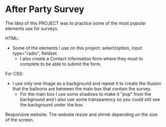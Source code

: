 # After Party Survey

The Idea of this PROJECT was to practice some of the most popular elements use for surveys.

HTML:
   - Some of the elements I use on this project: select/option, input type="radio", fieldset.
 	 - I also create a Contact information form where they must to complete to be able to submit the form.
 
 For CSS:
  - I use only one Image as a background and repeat it to create the illusion that the balloons are between the main box that contain the survey.
 	- For the main box I use some shadows to make it "pop" from the background and I also use some transparency so you could still see the background under the box.

Responsive website: The website resize and shrink depending on the size of the screen.



